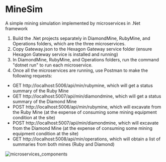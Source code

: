# MineSim

A simple mining simulation implemented by microservices in .Net framework

1) Build the .Net projects separately in DiamondMine, RubyMine, and Operations folders, which are the three microservices.
2) Copy Gateway.json to the Hexagon Gateway service folder (ensure Hexagon Gateway service is installed and running)
3) In DiamondMine, RubyMine, and Operations folders, run the command "dotnet run" to run each microservice.
4) Once all the microservices are running, use Postman to make the following requests:
* GET http://localhost:5006/api/min/rubymine, which will get a status summary of the Ruby Mine
* GET http://localhost:5007/api/min/diamondmine, which will get a status summary of the Diamond Mine
* POST http://localhost:5006/api/min/rubymine, which will excavate from the Ruby Mine (at the expense of consuming some mining equipment condition at the site)
* POST http://localhost:5007/api/min/diamondmine, which will excavate from the Diamond Mine (at the expense of consuming some mining equipment condition at the site)
* GET http://localhost:5008/api/min/operations, which will obtain a list of summaries from both mines (Ruby and Diamond)

![microservices_components](https://user-images.githubusercontent.com/15134624/211641431-940e0d22-7063-4f9d-b48d-fc61bd01d511.png)
